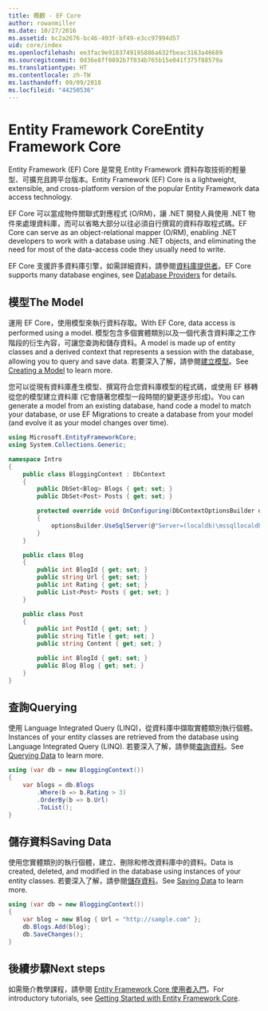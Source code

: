 ```yaml
---
title: 概觀 - EF Core
author: rowanmiller
ms.date: 10/27/2016
ms.assetid: bc2a2676-bc46-493f-bf49-e3cc97994d57
uid: core/index
ms.openlocfilehash: ee3fac9e9103749195886a632fbeac3163a46689
ms.sourcegitcommit: 0d36e8ff0892b7f034b765b15e041f375f88579a
ms.translationtype: HT
ms.contentlocale: zh-TW
ms.lasthandoff: 09/09/2018
ms.locfileid: "44250536"
---
```

# <a name="entity-framework-core"></a><span data-ttu-id="09292-102">Entity Framework Core</span><span class="sxs-lookup"><span data-stu-id="09292-102">Entity Framework Core</span></span>

<span data-ttu-id="09292-103">Entity Framework (EF) Core 是常見 Entity Framework 資料存取技術的輕量型、可擴充且跨平台版本。</span><span class="sxs-lookup"><span data-stu-id="09292-103">Entity Framework (EF) Core is a lightweight, extensible, and cross-platform version of the popular Entity Framework data access technology.</span></span>

<span data-ttu-id="09292-104">EF Core 可以當成物件關聯式對應程式 (O/RM)，讓 .NET 開發人員使用 .NET 物件來處理資料庫，而可以省略大部分以往必須自行撰寫的資料存取程式碼。</span><span class="sxs-lookup"><span data-stu-id="09292-104">EF Core can serve as an object-relational mapper (O/RM), enabling .NET developers to work with a database using .NET objects, and eliminating the need for most of the data-access code they usually need to write.</span></span>

<span data-ttu-id="09292-105">EF Core 支援許多資料庫引擎，如需詳細資料，請參閱[資料庫提供者](providers/index.md)。</span><span class="sxs-lookup"><span data-stu-id="09292-105">EF Core supports many database engines, see [Database Providers](providers/index.md) for details.</span></span>

## <a name="the-model"></a><span data-ttu-id="09292-106">模型</span><span class="sxs-lookup"><span data-stu-id="09292-106">The Model</span></span>

<span data-ttu-id="09292-107">運用 EF Core，使用模型來執行資料存取。</span><span class="sxs-lookup"><span data-stu-id="09292-107">With EF Core, data access is performed using a model.</span></span> <span data-ttu-id="09292-108">模型包含多個實體類別以及一個代表含資料庫之工作階段的衍生內容，可讓您查詢和儲存資料。</span><span class="sxs-lookup"><span data-stu-id="09292-108">A model is made up of entity classes and a derived context that represents a session with the database, allowing you to query and save data.</span></span> <span data-ttu-id="09292-109">若要深入了解，請參閱[建立模型](modeling/index.md)。</span><span class="sxs-lookup"><span data-stu-id="09292-109">See [Creating a Model](modeling/index.md) to learn more.</span></span>

<span data-ttu-id="09292-110">您可以從現有資料庫產生模型、撰寫符合您資料庫模型的程式碼，或使用 EF 移轉從您的模型建立資料庫 (它會隨著您模型一段時間的變更逐步形成)。</span><span class="sxs-lookup"><span data-stu-id="09292-110">You can generate a model from an existing database, hand code a model to match your database, or use EF Migrations to create a database from your model (and evolve it as your model changes over time).</span></span>

``` csharp
using Microsoft.EntityFrameworkCore;
using System.Collections.Generic;

namespace Intro
{
    public class BloggingContext : DbContext
    {
        public DbSet<Blog> Blogs { get; set; }
        public DbSet<Post> Posts { get; set; }

        protected override void OnConfiguring(DbContextOptionsBuilder optionsBuilder)
        {
            optionsBuilder.UseSqlServer(@"Server=(localdb)\mssqllocaldb;Database=MyDatabase;Trusted_Connection=True;");
        }
    }

    public class Blog
    {
        public int BlogId { get; set; }
        public string Url { get; set; }
        public int Rating { get; set; }
        public List<Post> Posts { get; set; }
    }

    public class Post
    {
        public int PostId { get; set; }
        public string Title { get; set; }
        public string Content { get; set; }

        public int BlogId { get; set; }
        public Blog Blog { get; set; }
    }
}
```

## <a name="querying"></a><span data-ttu-id="09292-111">查詢</span><span class="sxs-lookup"><span data-stu-id="09292-111">Querying</span></span>

<span data-ttu-id="09292-112">使用 Language Integrated Query (LINQ)，從資料庫中擷取實體類別執行個體。</span><span class="sxs-lookup"><span data-stu-id="09292-112">Instances of your entity classes are retrieved from the database using Language Integrated Query (LINQ).</span></span> <span data-ttu-id="09292-113">若要深入了解，請參閱[查詢資料](querying/index.md)。</span><span class="sxs-lookup"><span data-stu-id="09292-113">See [Querying Data](querying/index.md) to learn more.</span></span>

``` csharp
using (var db = new BloggingContext())
{
    var blogs = db.Blogs
        .Where(b => b.Rating > 3)
        .OrderBy(b => b.Url)
        .ToList();
}
```

## <a name="saving-data"></a><span data-ttu-id="09292-114">儲存資料</span><span class="sxs-lookup"><span data-stu-id="09292-114">Saving Data</span></span>

<span data-ttu-id="09292-115">使用您實體類別的執行個體，建立、刪除和修改資料庫中的資料。</span><span class="sxs-lookup"><span data-stu-id="09292-115">Data is created, deleted, and modified in the database using instances of your entity classes.</span></span> <span data-ttu-id="09292-116">若要深入了解，請參閱[儲存資料](saving/index.md)。</span><span class="sxs-lookup"><span data-stu-id="09292-116">See [Saving Data](saving/index.md) to learn more.</span></span>

``` csharp
using (var db = new BloggingContext())
{
    var blog = new Blog { Url = "http://sample.com" };
    db.Blogs.Add(blog);
    db.SaveChanges();
}
```

## <a name="next-steps"></a><span data-ttu-id="09292-117">後續步驟</span><span class="sxs-lookup"><span data-stu-id="09292-117">Next steps</span></span>

<span data-ttu-id="09292-118">如需簡介教學課程，請參閱 [Entity Framework Core 使用者入門](get-started/index.md)。</span><span class="sxs-lookup"><span data-stu-id="09292-118">For introductory tutorials, see [Getting Started with Entity Framework Core](get-started/index.md).</span></span>

